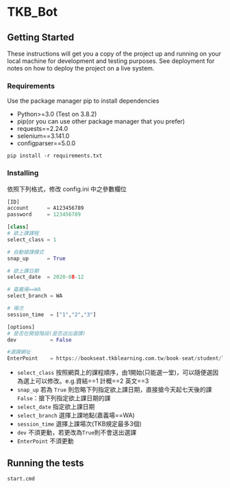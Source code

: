 # TKB_Bot

## Getting Started

These instructions will get you a copy of the project up and running on your local machine for development and testing purposes. See deployment for notes on how to deploy the project on a live system.

### Requirements
Use the package manager pip to install dependencies
* Python>=3.0 (Test on 3.8.2)
* pip(or you can use other package manager that you prefer)
* requests==2.24.0
* selenium==3.141.0
* configparser==5.0.0

```
pip install -r requirements.txt
```

### Installing
依照下列格式，修改 config.ini 中之參數欄位
```python
[ID]
account      = A123456789
password     = 123456789

[class]
# 欲上課課程
select_class = 1

# 自動搶課模式
snap_up      = True

# 欲上課日期
select_date  = 2020-08-12

# 嘉義場==WA
select_branch = WA

# 場次
session_time  = ["1","2","3"]

[options]
# 是否在開發階段(是否送出選課)
dev           = False

#選課網址                       
EnterPoint    = https://bookseat.tkblearning.com.tw/book-seat/student/login/logout
```

* `select_class` 按照網頁上的課程順序，由1開始(只能選一堂)，可以隨便選因為選上可以修改。e.g.資結==1 計概==2 英文==3
* `snap_up` 若為 `True` 則忽略下列指定欲上課日期，直接搶今天起七天後的課 `False`：搶下列指定欲上課日期的課
* `select_date` 指定欲上課日期
* `select_branch` 選擇上課地點(嘉義場==WA)
* `session_time` 選擇上課場次(TKB規定最多3個)
* `dev` 不須更動，若更改為`True`則不會送出選課
* `EnterPoint` 不須更動



## Running the tests

```
start.cmd
```
